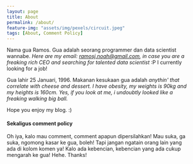 ```yaml
---
layout: page
title: About
permalink: /about/
feature-img: "assets/img/pexels/circuit.jpeg"
tags: [About, Comment Policy]
---
```


Nama gua Ramos. Gua adalah seorang programmer dan data scientist wannabe. _Here are my email: <ramosj.noah@gmail.com>, in case you are a freaking rich CEO and searching for talented data scientist_ :P I currently looking for a job!

Gua lahir 25 Januari, 1996. Makanan kesukaan gua adalah _anythin' that correlate with cheese and dessert. I have obesity, my weights is 90kg and my heights is 160cm. Yes, if you look at me, i undoubtly looked like a freaking walking big ball._

Hope you enjoy my blog. :)


#### Sekaligus comment policy
Oh iya, kalo mau comment, comment apapun dipersilahkan! Mau suka, ga suka, ngomong kasar ke gua, boleh! Tapi jangan ngatain orang lain yang ada di kolom komen ya! Kalo ada kebencian, kebencian yang ada cukup mengarah ke gua! Hehe. Thanks!